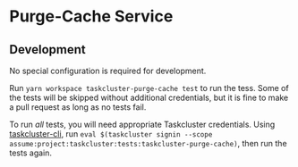 # Purge-Cache Service

## Development

No special configuration is required for development.

Run `yarn workspace taskcluster-purge-cache test` to run the tess.
Some of the tests will be skipped without additional credentials, but it is fine to make a pull request as long as no tests fail.

To run *all* tests, you will need appropriate Taskcluster credentials.
Using [taskcluster-cli](https://github.com/taskcluster/taskcluster-cli), run `eval $(taskcluster signin --scope assume:project:taskcluster:tests:taskcluster-purge-cache)`, then run the tests again.

